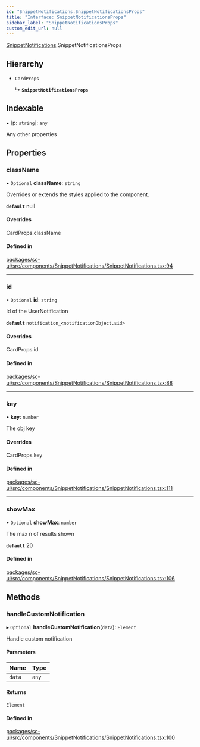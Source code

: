 ```yaml
---
id: "SnippetNotifications.SnippetNotificationsProps"
title: "Interface: SnippetNotificationsProps"
sidebar_label: "SnippetNotificationsProps"
custom_edit_url: null
---
```


[SnippetNotifications](../modules/SnippetNotifications).SnippetNotificationsProps

## Hierarchy

- `CardProps`

  ↳ **`SnippetNotificationsProps`**

## Indexable

▪ [p: `string`]: `any`

Any other properties

## Properties

### className

• `Optional` **className**: `string`

Overrides or extends the styles applied to the component.

**`default`** null

#### Overrides

CardProps.className

#### Defined in

[packages/sc-ui/src/components/SnippetNotifications/SnippetNotifications.tsx:94](https://github.com/selfcommunity/community-ui/blob/80e4c04/packages/sc-ui/src/components/SnippetNotifications/SnippetNotifications.tsx#L94)

___

### id

• `Optional` **id**: `string`

Id of the UserNotification

**`default`** `notification_<notificationObject.sid>`

#### Overrides

CardProps.id

#### Defined in

[packages/sc-ui/src/components/SnippetNotifications/SnippetNotifications.tsx:88](https://github.com/selfcommunity/community-ui/blob/80e4c04/packages/sc-ui/src/components/SnippetNotifications/SnippetNotifications.tsx#L88)

___

### key

• **key**: `number`

The obj key

#### Overrides

CardProps.key

#### Defined in

[packages/sc-ui/src/components/SnippetNotifications/SnippetNotifications.tsx:111](https://github.com/selfcommunity/community-ui/blob/80e4c04/packages/sc-ui/src/components/SnippetNotifications/SnippetNotifications.tsx#L111)

___

### showMax

• `Optional` **showMax**: `number`

The max n of results shown

**`default`** 20

#### Defined in

[packages/sc-ui/src/components/SnippetNotifications/SnippetNotifications.tsx:106](https://github.com/selfcommunity/community-ui/blob/80e4c04/packages/sc-ui/src/components/SnippetNotifications/SnippetNotifications.tsx#L106)

## Methods

### handleCustomNotification

▸ `Optional` **handleCustomNotification**(`data`): `Element`

Handle custom notification

#### Parameters

| Name | Type |
| :------ | :------ |
| `data` | `any` |

#### Returns

`Element`

#### Defined in

[packages/sc-ui/src/components/SnippetNotifications/SnippetNotifications.tsx:100](https://github.com/selfcommunity/community-ui/blob/80e4c04/packages/sc-ui/src/components/SnippetNotifications/SnippetNotifications.tsx#L100)
